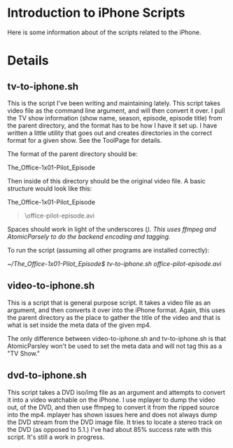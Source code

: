 # Introduction to iPhone Scripts #

Here is some information about of the scripts related to the iPhone.


# Details #

## tv-to-iphone.sh ##

This is the script I've been writing and maintaining lately.  This script takes video file  as the command line argument, and will then convert it over.  I pull the TV show information (show name, season, episode, episode title) from the parent directory, and the format has to be how I have it set up.  I have written a little utility that goes out and creates directories in the correct format for a given show.  See the ToolPage for details.

The format of the parent directory should be:

The\_Office-1x01-Pilot\_Episode

Then inside of this directory should be the original video file.  A basic structure would look like this:

The\_Office-1x01-Pilot\_Episode
> \office-pilot-episode.avi

Spaces should work in light of the underscores (_).  This uses ffmpeg and AtomicParsely to do the backend encoding and tagging._

To run the script (assuming all other programs are installed correctly):

_~/The\_Office-1x01-Pilot\_Episode$ tv-to-iphone.sh office-pilot-episode.avi_

## video-to-iphone.sh ##

This is a script that is general purpose script.  It takes a video file as an argument, and then converts it over into the iPhone format.  Again, this uses the parent directory as the place to gather the title of the video and that is what is set inside the meta data of the given mp4.

The only difference between video-to-iphone.sh and tv-to-iphone.sh is that AtomicParsley won't be used to set the meta data and will not tag this as a "TV Show."

## dvd-to-iphone.sh ##

This script takes a DVD iso/img file as an argument and attempts to convert it into a video watchable on the iPhone.  I use mplayer to dump the video out, of the DVD, and then use ffmpeg to convert it from the ripped source into the mp4.  mplayer has shown issues here and does not always dump the DVD stream from the DVD image file.  It tries to locate a stereo track on the DVD (as opposed to 5.1.)  I've had about 85% success rate with this script.  It's still a work in progress.